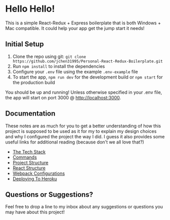# Hello Hello!
This is a simple React-Redux + Express boilerplate that is both Windows + Mac compatible. It could help your app get the jump start it needs!

## Initial Setup
1. Clone the repo using git: `git clone https://github.com/jchen31995/Personal-React-Redux-Boilerplate.git`
2. Run `npm install` to install the dependencies
3. Configure your `.env` file using the example `.env-example` file
4. To start the app, `npm run dev` for the development build or `npm start` for the production build

You should be up and running! Unless otherwise specified in your .env file, the app will start on port 3000 @ [http://localhost:3000](http://localhost:3000).

## Documentation
These notes are as much for you to get a better understanding of how this project is supposed to be used as it for my to explain my design choices and why I configured the project the way I did. I guess it also provides some useful links for additional reading (because don't we all love that?)
- [The Tech Stack](https://github.com/jchen31995/Personal-React-Redux-Boilerplate/tree/master/documentation/techstack.md)
- [Commands](https://github.com/jchen31995/Personal-React-Redux-Boilerplate/tree/master/documentation/commands.md)
- [Project Structure](https://github.com/jchen31995/Personal-React-Redux-Boilerplate/tree/master/documentation/project-structure.md)
- [React Structure](https://github.com/jchen31995/Personal-React-Redux-Boilerplate/tree/master/documentation/react-structure.md)
- [Webpack Configurations](https://github.com/jchen31995/Personal-React-Redux-Boilerplate/tree/master/documentation/webpack.md)
 - [Deploying To Heroku](https://github.com/jchen31995/Personal-React-Redux-Boilerplate/tree/master/documentation/heroku-deploy.md)
## Questions or Suggestions?
Feel free to drop a line to my inbox about any suggestions or questions you may have about this project!